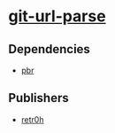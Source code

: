 # [git-url-parse](https://pypi.org/project/git-url-parse)

## Dependencies
- [pbr](packages/p/pbr.md)



## Publishers
- [retr0h](https://pypi.org/user/retr0h)

